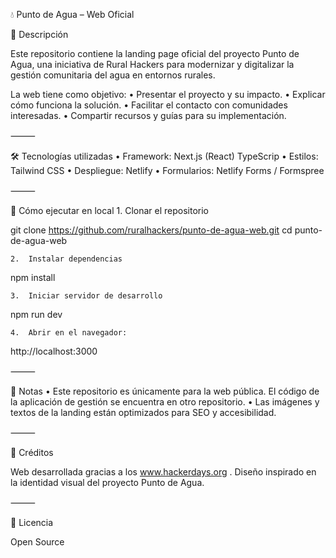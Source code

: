 💧 Punto de Agua – Web Oficial

🌱 Descripción

Este repositorio contiene la landing page oficial del proyecto Punto de Agua,
una iniciativa de Rural Hackers para modernizar y digitalizar la gestión comunitaria del agua en entornos rurales.

La web tiene como objetivo:
	•	Presentar el proyecto y su impacto.
	•	Explicar cómo funciona la solución.
	•	Facilitar el contacto con comunidades interesadas.
	•	Compartir recursos y guías para su implementación.

⸻

🛠️ Tecnologías utilizadas
	•	Framework: Next.js (React) TypeScrip
	•	Estilos: Tailwind CSS
	•	Despliegue: Netlify
	•	Formularios: Netlify Forms / Formspree

⸻

🚀 Cómo ejecutar en local
	1.	Clonar el repositorio

git clone https://github.com/ruralhackers/punto-de-agua-web.git
cd punto-de-agua-web


	2.	Instalar dependencias

npm install


	3.	Iniciar servidor de desarrollo

npm run dev


	4.	Abrir en el navegador:

http://localhost:3000



⸻

📌 Notas
	•	Este repositorio es únicamente para la web pública.
El código de la aplicación de gestión se encuentra en otro repositorio.
	•	Las imágenes y textos de la landing están optimizados para SEO y accesibilidad.

⸻

👥 Créditos

Web desarrollada gracias a los www.hackerdays.org .
Diseño inspirado en la identidad visual del proyecto Punto de Agua.

⸻

📜 Licencia

Open Source 

